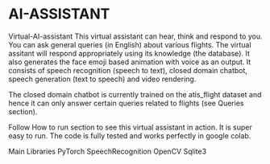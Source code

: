 # AI-ASSISTANT

Virtual-AI-assistant
This virtual assistant can hear, think and respond to you. You can ask general queries (in English) about various flights. The virtual assitant will respond appropriately using its knowledge (the database). It also generates the face emoji based animation with voice as an output. It consists of speech recognition (speech to text), closed domain chatbot, speech generation (text to speech) and video rendering.

The closed domain chatbot is currently trained on the atis_flight dataset and hence it can only answer certain queries related to flights (see Queries section).

Follow How to run section to see this virtual assistant in action. It is super easy to run. The code is fully tested and works perfectly in google colab.

Main Libraries
PyTorch
SpeechRecognition
OpenCV
Sqlite3
